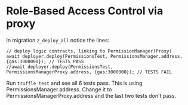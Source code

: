 # Role-Based Access Control via proxy

In migration `2_deploy_all` notice the lines:

```
// deploy logic contracts, linking to PermissionManager(Proxy)
await deployer.deploy(PermissionsTest, PermissionsManager.address, {gas:3000000}); // TESTS PASS
//await deployer.deploy(PermissionsTest, PermissionsManagerProxy.address, {gas:3000000}); // TESTS FAIL
```

Run `truffle test` and see all 6 tests pass. This is using PermissionsManager.address. 
Change it to PermissionsManagerProxy.address and the last two tests don't pass.
